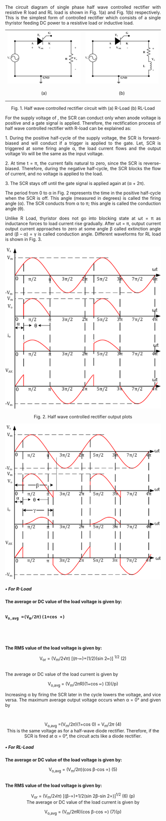 <p align = "justify">The circuit diagram of single phase half wave controlled rectifier with resistive R load and RL load is shown in Fig. 1(a) and Fig. 1(b) respectively. This is the simplest form of controlled rectifier which consists of a single thyristor feeding DC power to a resistive load or inductive load.</p>
<table>
  <tr>
    <td><img src="images/1.png"></td>
  <td><img src="images/2.png"></td>
  </tr>
  <tr>
    <td><p align = "center">(a)</p></td>
  <td><p align = "center">(b)</p></td>
  </tr>
  </table>
  <p align = "center">Fig. 1. Half wave controlled rectifier circuit with (a) R-Load (b) RL-Load</p>
<p align = "justify">For the supply voltage of  , the SCR can conduct only when anode voltage is positive and a gate signal is applied. Therefore, the rectification process of half wave controlled rectifier with R-load can be explained as:</p>
<p align = "justify">1.	During the positive half-cycle of the supply voltage, the SCR is forward-biased and will conduct if a trigger is applied to the gate. Let, SCR is triggered at some firing angle α, the load current flows and the output voltage Vo will be the same as the input voltage. </p>
<p align = "justify">2.	At time t = π, the current falls natural to zero, since the SCR is reverse-biased. Therefore, during the negative half-cycle, the SCR blocks the flow of current, and no voltage is applied to the load. </p>
<p align = "justify">3.	The SCR stays off until the gate signal is applied again at (α + 2π). </p>
<p align = "justify">The period from 0 to α in Fig. 2 represents the time in the positive half-cycle when the SCR is off. This angle (measured in degrees) is called the firing angle (α). The SCR conducts from α to π; this angle is called the conduction angle (θ).</p>
<p align = "justify">Unlike R Load, thyristor does not go into blocking state at ωt = π as inductance forces to load current rise gradually. After ωt = π, output current output current approaches to zero at some angle β called extinction angle and (β – α) = γ is called conduction angle. Different waveforms for RL load is shown in Fig. 3.</p>
 <p align = "center"> <img src="images/3.png"></p>
   <p align = "center">Fig. 2. Half wave controlled rectifier output plots</p>
  <img src="images/4.PNG"><br>
<h5>•	For R-Load</h5>
<b>The average or DC value of the load voltage is given by: </b><br>
<pre><p align = "center"><h4>V<sub>o,avg</sub> =(V<sub>m</sub>/2&#120587;)(1+cos &prop;) </h4>                                                              (1)</p></pre><br>
<b>The RMS value of the load voltage is given by: </b><br>
<p align = "center">V<sub>or</sub> = (V<sub>m</sub>/2&radic;&#120587;)   [(&#120587;-&prop;)+(1/2)(sin 2&prop;)] <sup>1/2</sup>               (2) </p><br>
The average or DC value of the load current is given by<br>
  <p align = "center">V<sub>o,avg</sub> = (V<sub>m</sub>/2&#120587;R)(1+cos &prop;)                                                           (3)(/p)<br>
<p align = "justify">Increasing α by firing the SCR later in the cycle lowers the voltage, and vice versa. The maximum average output voltage occurs when α = 0° and given by</p><br>
        <p align = "center">V<sub>o,avg</sub> =(V<sub>m</sub>/2&#120587;)(1+cos 0) = V<sub>m</sub>/2&#120587;                                                                                            (4)<br>
This is the same voltage as for a half-wave diode rectifier. Therefore, if the SCR is fired at α = 0°, the circuit acts like a diode rectifier.<br>
<h5>•	For RL-Load</h5>
<b>The average or DC value of the load voltage is given by: </b><br>
<p align = "center">V<sub>o,avg</sub> = (V<sub>m</sub>/2&#120587;)(cos &#946;-cos &prop;)                                                     (5)<p><br>
<b>The RMS value of the load voltage is given by: </b><br>
  <p align = "center">V<sub>or</sub> = (V<sub>m</sub>/2&radic;&#120587;)   [(&#946;-&prop;)+1/2(sin 2&#946;-sin 2&prop;)]<sup>1/2</sup>       (6) (p)<br>
The average or DC value of the load current is given by<br>
   <p align = "center">V<sub>o,avg</sub> = (V<sub>m</sub>/2&#120587;R)(cos &#946;-cos &prop;)                                                 (7)(p)<br>
                                                                                    
                                                                                    
                                                                                    


